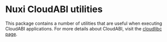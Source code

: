 # Nuxi CloudABI utilities

This package contains a number of utilities that are useful when
executing CloudABI applications. For more details about CloudABI, visit
the [cloudlibc page](https://github.com/NuxiNL/cloudlibc).
